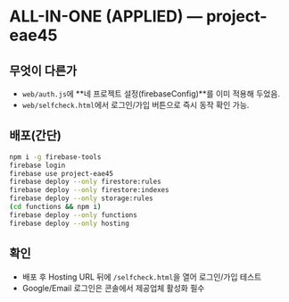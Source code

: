 # ALL-IN-ONE (APPLIED) — project-eae45

## 무엇이 다른가
- `web/auth.js`에 **네 프로젝트 설정(firebaseConfig)**를 이미 적용해 두었음.
- `web/selfcheck.html`에서 로그인/가입 버튼으로 즉시 동작 확인 가능.

## 배포(간단)
```bash
npm i -g firebase-tools
firebase login
firebase use project-eae45
firebase deploy --only firestore:rules
firebase deploy --only firestore:indexes
firebase deploy --only storage:rules
(cd functions && npm i)
firebase deploy --only functions
firebase deploy --only hosting
```

## 확인
- 배포 후 Hosting URL 뒤에 `/selfcheck.html`을 열어 로그인/가입 테스트
- Google/Email 로그인은 콘솔에서 제공업체 활성화 필수